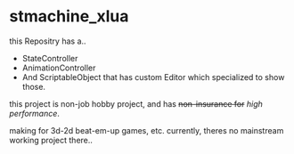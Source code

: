 # stmachine_xlua
this Repositry has a..
 - StateController
 - AnimationController
 - And ScriptableObject that has custom Editor which specialized to show those.

this project is non-job hobby project, and has ~~non-insurance for~~ *high performance*.

making for 3d-2d beat-em-up games, etc. currently, theres no mainstream working project there..
